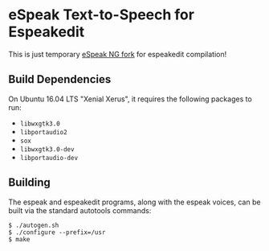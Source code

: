 # eSpeak Text-to-Speech for Espeakedit

This is just temporary [eSpeak NG fork](https://github.com/espeak-ng/espeak-ng/) for espeakedit compilation!

## Build Dependencies

On Ubuntu 16.04 LTS "Xenial Xerus", it requires the following packages
to run:
 * `libwxgtk3.0`
 * `libportaudio2`
 * `sox`
 * `libwxgtk3.0-dev`
 * `libportaudio-dev`

## Building

The espeak and espeakedit programs, along with the espeak voices, can
be built via the standard autotools commands:

	$ ./autogen.sh
	$ ./configure --prefix=/usr
	$ make



